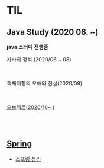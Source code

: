 # TIL



## Java Study (2020 06. ~)



**java 스터디 진행중**



자바의 정석 (2020/06 ~ 08)

</br>

객체지향의 오해와 진실(2020/09)<a href="https://github.com/HyunSung-Na/TIL/tree/master/Books/%EA%B0%9D%EC%B2%B4%EC%A7%80%ED%96%A5%EC%9D%98%20%EC%82%AC%EC%8B%A4%EA%B3%BC%20%EC%98%A4%ED%95%B4" />

</br>

오브젝트(2020/10~ )

</br>
</br>

## Spring

- 스프링 정리

  


